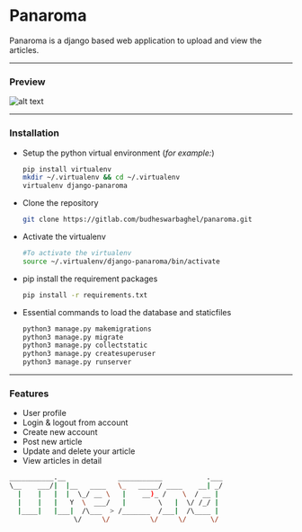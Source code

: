 # Panaroma

Panaroma is a django based web application to upload and view the articles.
___

### Preview

![alt text](https://i.imgur.com/alKJllA.png "Preview of the home page")
___

### Installation

* Setup the python virtual environment (_for example:_)
    ```bash
    pip install virtualenv
    mkdir ~/.virtualenv && cd ~/.virtualenv
    virtualenv django-panaroma
    ```

* Clone the repository
    ```bash
    git clone https://gitlab.com/budheswarbaghel/panaroma.git
    ```
* Activate the virtualenv
    ```bash
    #To activate the virtualenv
    source ~/.virtualenv/django-panaroma/bin/activate
    ```
* pip install the requirement packages
    ```bash
    pip install -r requirements.txt
    ```
* Essential commands to load the database and staticfiles
    ```bash
    python3 manage.py makemigrations
    python3 manage.py migrate
    python3 manage.py collectstatic
    python3 manage.py createsuperuser
    python3 manage.py runserver
    ```
___

### Features

* User profile
* Login & logout from account
* Create new account
* Post new article
* Update and delete your article
* View articles in detail

```bash
___________.__             ___________           .___
\__    ___/|  |__   ____   \_   _____/ ____    __| _/
  |    |   |  |  \_/ __ \   |    __)_ /    \  / __ | 
  |    |   |   Y  \  ___/   |        \   |  \/ /_/ | 
  |____|   |___|  /\___  > /_______  /___|  /\____ | 
                \/     \/          \/     \/      \/ 
```
